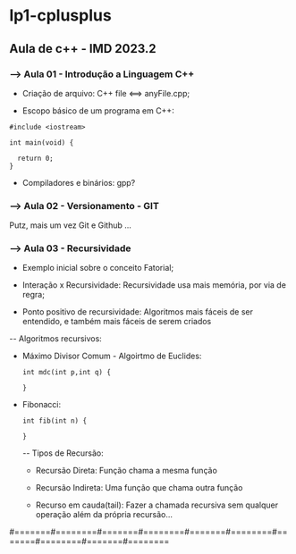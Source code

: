 # lp1-cplusplus
## Aula de c++ - IMD 2023.2

### --> Aula 01 - Introdução a Linguagem C++

- Criação de arquivo:
 C++ file <==> anyFile.cpp;
 
- Escopo básico de um programa em C++:
```
#include <iostream>

int main(void) {
  
  return 0;
}
```

- Compiladores e binários:
gpp?


### --> Aula 02 - Versionamento - GIT

Putz, mais um vez Git e Github
...


### --> Aula 03 - Recursividade 
- Exemplo inicial sobre o conceito
    Fatorial;

- Interação x Recursividade:
    Recursividade usa mais memória, por via de regra;

- Ponto positivo de recursividade:
    Algoritmos mais fáceis de ser entendido, e também mais fáceis de serem criados 

-- Algoritmos recursivos:
- Máximo Divisor Comum - Algoirtmo de Euclides:
  ```
  int mdc(int p,int q) {
    
  }

  ```
- Fibonacci:
  ```
  int fib(int n) {
  
  }
  ```
  -- Tipos de Recursão:
    -  Recursão Direta:
      Função chama a mesma função

    -  Recursão Indireta:
      Uma função que chama outra função

    -  Recurso em cauda(tail):
      Fazer a chamada recursiva sem qualquer operação além da própria recursão...




#=======#========#=======#========#=======#========#=======#========#=======#========
